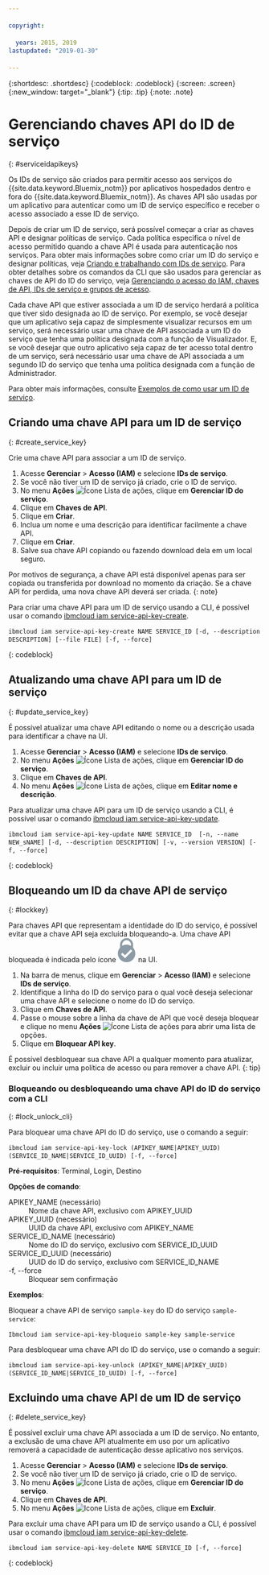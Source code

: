 ```yaml
---

copyright:

  years: 2015, 2019
lastupdated: "2019-01-30"

---
```


{:shortdesc: .shortdesc}
{:codeblock: .codeblock}
{:screen: .screen}
{:new_window: target="_blank"}
{:tip: .tip}
{:note: .note}


# Gerenciando chaves API do ID de serviço
{: #serviceidapikeys}

Os IDs de serviço são criados para permitir acesso aos serviços do {{site.data.keyword.Bluemix_notm}} por aplicativos hospedados dentro e fora do {{site.data.keyword.Bluemix_notm}}. As chaves API são usadas por um aplicativo para autenticar como um ID de serviço específico e receber o acesso associado a esse ID de serviço.

Depois de criar um ID de serviço, será possível começar a criar as chaves API e designar políticas de serviço. Cada política especifica o nível de acesso permitido quando a chave API é usada para autenticação nos serviços. Para obter mais informações sobre como criar um ID do serviço e designar políticas, veja [Criando e trabalhando com IDs de serviço](/docs/iam?topic=iam-serviceids#serviceids). Para obter detalhes sobre os comandos da CLI que são usados para gerenciar as chaves de API do ID do serviço, veja [Gerenciando o acesso do IAM, chaves de API, IDs de serviço e grupos de acesso](/docs/cli/reference/ibmcloud?topic=cloud-cli-ibmcloud_commands_iam#ibmcloud_commands_iam).

Cada chave API que estiver associada a um ID de serviço herdará a política que tiver sido designada ao ID de serviço. Por exemplo, se você desejar que um aplicativo seja capaz de simplesmente visualizar recursos em um serviço, será necessário usar uma chave de API associada a um ID do serviço que tenha uma política designada com a função de Visualizador. E, se você desejar que outro aplicativo seja capaz de ter acesso total dentro de um serviço, será necessário usar uma chave de API associada a um segundo ID do serviço que tenha uma política designada com a função de Administrador.

Para obter mais informações, consulte
[Exemplos de como usar um ID de serviço](/docs/iam?topic=iam-serviceids#examples_serviceid).

## Criando uma chave API para um ID de serviço
{: #create_service_key}

Crie uma chave API para associar a um ID de serviço.

1. Acesse **Gerenciar** &gt; **Acesso (IAM)** e selecione **IDs de serviço**.
2. Se você não tiver um ID de serviço já criado, crie o ID de serviço.
3. No menu **Ações** ![Ícone Lista de ações](../icons/action-menu-icon.svg), clique em **Gerenciar ID do serviço**.
4. Clique em **Chaves de API**.
5. Clique em **Criar**.
6. Inclua um nome e uma descrição para identificar facilmente a chave API.
7. Clique em **Criar**.
8. Salve sua chave API copiando ou fazendo download dela em um local seguro.

Por motivos de segurança, a chave API está disponível apenas para ser copiada ou transferida por download no momento da criação. Se a chave API for perdida, uma nova chave API deverá ser criada.
{: note}

Para criar uma chave API para um ID de serviço usando a CLI, é possível usar o comando [ibmcloud iam service-api-key-create](/docs/cli/reference/ibmcloud?topic=cloud-cli-ibmcloud_iam_api_key_create#ibmcloud_iam_service_api_key_create).
```
ibmcloud iam service-api-key-create NAME SERVICE_ID [-d, --description DESCRIPTION] [--file FILE] [-f, --force]
```
{: codeblock}

## Atualizando uma chave API para um ID de serviço
{: #update_service_key}

É possível atualizar uma chave API editando o nome ou a descrição usada para identificar a chave na UI.

1. Acesse **Gerenciar** &gt; **Acesso (IAM)** e selecione **IDs de serviço**.
2. No menu **Ações** ![Ícone Lista de ações](../icons/action-menu-icon.svg), clique em **Gerenciar ID do serviço**.
3. Clique em **Chaves de API**.
4. No menu **Ações** ![Ícone Lista de ações](../icons/action-menu-icon.svg), clique em **Editar nome e descrição**.

Para atualizar uma chave API para um ID de serviço usando a CLI, é possível usar o comando [ibmcloud iam service-api-key-update](/docs/cli/reference/ibmcloud?topic=cloud-cli-ibmcloud_iam_api_key_create#ibmcloud_iam_service_api_key_update).
```
ibmcloud iam service-api-key-update NAME SERVICE_ID  [-n, --name NEW_sNAME] [-d, --description DESCRIPTION] [-v, --version VERSION] [-f, --force]
```
{: codeblock}

## Bloqueando um ID da chave API de serviço
{: #lockkey}

Para chaves API que representam a identidade do ID do serviço, é possível evitar que a chave API seja excluída bloqueando-a. Uma chave API bloqueada é indicada pelo ícone ![Ícone Bloqueado](images/locked.svg "Bloqueado") na UI.

1. Na barra de menus, clique em **Gerenciar** &gt; **Acesso (IAM)** e selecione **IDs de serviço**.
2. Identifique a linha do ID do serviço para o qual você deseja selecionar uma chave API e selecione o nome do ID do serviço.
3. Clique em **Chaves de API**.
4. Passe o mouse sobre a linha da chave de API que você deseja bloquear e clique no menu **Ações** ![Ícone Lista de ações](../icons/action-menu-icon.svg) para abrir uma lista de opções.
5. Clique em **Bloquear API key**.

É possível desbloquear sua chave API a qualquer momento para atualizar, excluir ou incluir uma política de acesso ou para remover a chave API.
{: tip}

### Bloqueando ou desbloqueando uma chave API do ID do serviço com a CLI
{: #lock_unlock_cli}

Para bloquear uma chave API do ID do serviço, use o comando a seguir:

```
ibmcloud iam service-api-key-lock (APIKEY_NAME|APIKEY_UUID) (SERVICE_ID_NAME|SERVICE_ID_UUID) [-f, --force]
```

<strong>Pré-requisitos</strong>: Terminal, Login, Destino

<strong>Opções de comando</strong>:
<dl>
  <dt>APIKEY_NAME (necessário)</dt>
  <dd>Nome da chave API, exclusivo com APIKEY_UUID</dd>
  <dt>APIKEY_UUID (necessário)</dt>
  <dd>UUID da chave API, exclusivo com APIKEY_NAME</dd>
  <dt>SERVICE_ID_NAME (necessário)</dt>
  <dd>Nome do ID do serviço, exclusivo com SERVICE_ID_UUID</dd>
  <dt>SERVICE_ID_UUID (necessário)</dt>
  <dd>UUID do ID do serviço, exclusivo com SERVICE_ID_NAME</dd>
  <dt>-f, --force</dt>
  <dd>Bloquear sem confirmação</dd>
</dl>

<strong>Exemplos</strong>:

Bloquear a chave API de serviço `sample-key` do ID do serviço `sample-service`:

```
Ibmcloud iam service-api-key-bloqueio sample-key sample-service
```

Para desbloquear uma chave API do ID do serviço, use o comando a seguir:

```
ibmcloud iam service-api-key-unlock (APIKEY_NAME|APIKEY_UUID) (SERVICE_ID_NAME|SERVICE_ID_UUID) [-f, --force]
```


## Excluindo uma chave API de um ID de serviço
{: #delete_service_key}

É possível excluir uma chave API associada a um ID de serviço. No entanto, a exclusão de uma chave API atualmente em uso por um aplicativo removerá a capacidade de autenticação desse aplicativo nos serviços.

1. Acesse **Gerenciar** &gt; **Acesso (IAM)** e selecione **IDs de serviço**.
2. Se você não tiver um ID de serviço já criado, crie o ID de serviço.
3. No menu **Ações** ![Ícone Lista de ações](../icons/action-menu-icon.svg), clique em **Gerenciar ID do serviço**.
4. Clique em **Chaves de API**.
5. No menu **Ações** ![Icone Lista de ações](../icons/action-menu-icon.svg), clique em **Excluir**.

Para excluir uma chave API para um ID de serviço usando a CLI, é possível usar o comando [ibmcloud iam service-api-key-delete](/docs/cli/reference/ibmcloud?topic=cloud-cli-ibmcloud_iam_api_key_create#ibmcloud_iam_service_api_key_delete).
```
ibmcloud iam service-api-key-delete NAME SERVICE_ID [-f, --force]
```
{: codeblock}
